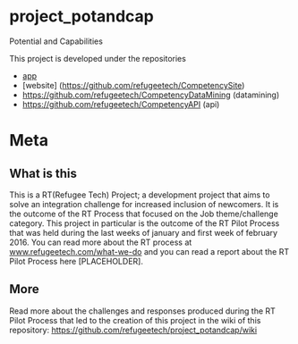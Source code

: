 # project_potandcap
Potential and Capabilities


This project is developed under the repositories
* [app](https://github.com/refugeetech/project_potandcap-app)
* [website] (https://github.com/refugeetech/CompetencySite)
* https://github.com/refugeetech/CompetencyDataMining (datamining)
* https://github.com/refugeetech/CompetencyAPI (api)

# Meta
## What is this
This is a RT(Refugee Tech) Project; a development project that aims to solve an integration challenge for increased inclusion of newcomers. It is the outcome of the RT Process that focused on the Job theme/challenge category. This project in particular is the outcome of the RT Pilot Process that was held during the last weeks of january and first week of february 2016. You can read more about the RT process at www.refugeetech.com/what-we-do and you can read a report about the RT Pilot Process here [PLACEHOLDER].

## More
Read more about the challenges and responses produced during the RT Pilot Process that led to the creation of this project in the wiki of this repository: https://github.com/refugeetech/project_potandcap/wiki


